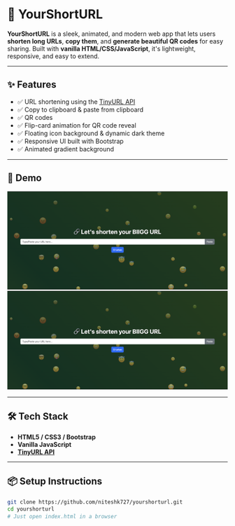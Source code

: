 # 🔗 YourShortURL

**YourShortURL** is a sleek, animated, and modern web app that lets users **shorten long URLs**, **copy them**, and **generate beautiful QR codes** for easy sharing. Built with **vanilla HTML/CSS/JavaScript**, it's lightweight, responsive, and easy to extend.

---

## ✨ Features

- ✅ URL shortening using the [TinyURL API](https://tinyurl.com/app/)
- ✅ Copy to clipboard & paste from clipboard
- ✅ QR codes
- ✅ Flip-card animation for QR code reveal
- ✅ Floating icon background & dynamic dark theme
- ✅ Responsive UI built with Bootstrap
- ✅ Animated gradient background

---

## 🚀 Demo

<!-- ![App Preview](https://dummyimage.com/800x400/2c5364/ffffff&text=YourShortURL+Preview) -->
![SS1](data/Looks1.png)
![SS2](data/Looks1.png)

---

## 🛠️ Tech Stack

- **HTML5 / CSS3 / Bootstrap**
- **Vanilla JavaScript**
- **[TinyURL API](https://tinyurl.com/app/dev)**
<!-- - **[qr-code-styling](https://github.com/kozakdenys/qr-code-styling)** -->

---

## 📦 Setup Instructions

```bash
git clone https://github.com/niteshk727/yourshorturl.git
cd yourshorturl
# Just open index.html in a browser
